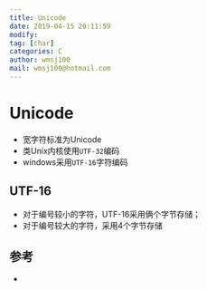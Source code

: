 ```yaml
---
title: Unicode
date: 2019-04-15 20:11:59	
modify: 
tag: [char]
categories: C 
author: wmsj100
mail: wmsj100@hotmail.com
---
```


# Unicode
- 宽字符标准为Unicode
- 类Unix内核使用`UTF-32`编码
- windows采用`UTF-16`字符编码

## UTF-16
- 对于编号较小的字符，UTF-16采用俩个字节存储；
- 对于编号较大的字符，采用4个字节存储


## 参考
- []()
